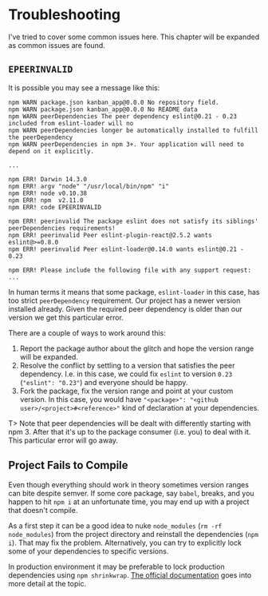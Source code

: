 # Troubleshooting

I've tried to cover some common issues here. This chapter will be expanded as common issues are found.

## `EPEERINVALID`

It is possible you may see a message like this:

```
npm WARN package.json kanban_app@0.0.0 No repository field.
npm WARN package.json kanban_app@0.0.0 No README data
npm WARN peerDependencies The peer dependency eslint@0.21 - 0.23 included from eslint-loader will no
npm WARN peerDependencies longer be automatically installed to fulfill the peerDependency
npm WARN peerDependencies in npm 3+. Your application will need to depend on it explicitly.

...

npm ERR! Darwin 14.3.0
npm ERR! argv "node" "/usr/local/bin/npm" "i"
npm ERR! node v0.10.38
npm ERR! npm  v2.11.0
npm ERR! code EPEERINVALID

npm ERR! peerinvalid The package eslint does not satisfy its siblings' peerDependencies requirements!
npm ERR! peerinvalid Peer eslint-plugin-react@2.5.2 wants eslint@>=0.8.0
npm ERR! peerinvalid Peer eslint-loader@0.14.0 wants eslint@0.21 - 0.23

npm ERR! Please include the following file with any support request:
...
```

In human terms it means that some package, `eslint-loader` in this case, has too strict `peerDependency` requirement. Our project has a newer version installed already. Given the required peer dependency is older than our version we get this particular error.

There are a couple of ways to work around this:

1. Report the package author about the glitch and hope the version range will be expanded.
2. Resolve the conflict by settling to a version that satisfies the peer dependency. I.e. in this case, we could fix `eslint` to version `0.23` (`"eslint": "0.23"`) and everyone should be happy.
3. Fork the package, fix the version range and point at your custom version. In this case, you would have `"<package>": "<github user>/<project>#<reference>"` kind of declaration at your dependencies.

T> Note that peer dependencies will be dealt with differently starting with npm 3. After that it's up to the package consumer (i.e. you) to deal with it. This particular error will go away.

## Project Fails to Compile

Even though everything should work in theory sometimes version ranges can bite despite semver. If some core package, say `babel`, breaks, and you happen to hit `npm i` at an unfortunate time, you may end up with a project that doesn't compile.

As a first step it can be a good idea to nuke `node_modules` (`rm -rf node_modules`) from the project directory and reinstall the dependencies (`npm i`). That may fix the problem. Alternatively, you can try to explicitly lock some of your dependencies to specific versions.

In production environment it may be preferable to lock production dependencies using `npm shrinkwrap`. [The official documentation](https://docs.npmjs.com/cli/shrinkwrap) goes into more detail at the topic.
